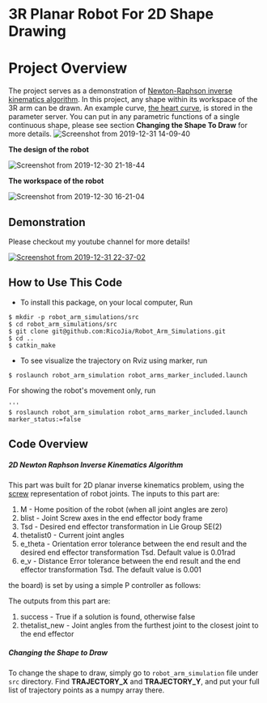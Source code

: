 # 3R Planar Robot For 2D Shape Drawing 
# Project Overview
The project serves as a demonstration of [Newton-Raphson inverse kinematics algorithm](https://en.wikipedia.org/wiki/Newton%27s_method). In this project, any shape within its workspace of the 3R arm can be drawn. An example curve, [the heart curve](http://mathworld.wolfram.com/HeartCurve.html), is stored in the parameter server. You can put in any parametric functions
of a single continuous shape, please see section **Changing the Shape To Draw** for more details.
![Screenshot from 2019-12-31 14-09-40](https://user-images.githubusercontent.com/39393023/71637676-7efe9800-2c0e-11ea-93e2-1d50e41b6b7a.png)


**The design of the robot**

![Screenshot from 2019-12-30 21-18-44](https://user-images.githubusercontent.com/39393023/71608911-0c2be900-2b4a-11ea-8b23-0e264bd6ae2c.png)


**The workspace of the robot**


![Screenshot from 2019-12-30 16-21-04](https://user-images.githubusercontent.com/39393023/71603023-952e2a80-2b20-11ea-8494-e804d4c4b106.png)


## Demonstration
Please checkout my youtube channel for more details!

[![Screenshot from 2019-12-31 22-37-02](https://user-images.githubusercontent.com/39393023/71638164-20411a80-2c1e-11ea-85ce-6b6454e343a2.png)](https://youtu.be/TwYZKQe96Wo)


## How to Use This Code
- To install this package, on your local computer, Run 
```
$ mkdir -p robot_arm_simulations/src
$ cd robot_arm_simulations/src
$ git clone git@github.com:RicoJia/Robot_Arm_Simulations.git
$ cd ..
$ catkin_make 
```
-  To see visualize the trajectory on Rviz using marker, run

```
$ roslaunch robot_arm_simulation robot_arms_marker_included.launch
```

For showing the robot's movement only, run
```
'''
$ roslaunch robot_arm_simulation robot_arms_marker_included.launch marker_status:=false
```


## Code Overview
##### 2D Newton Raphson Inverse Kinematics Algorithm

This part was built for 2D planar inverse kinematics problem, using the [screw](https://en.wikipedia.org/wiki/Screw_theory) representation of robot joints. 
The inputs to this part are:
1. M - Home position of the robot (when all joint angles are zero)
2. blist - Joint Screw axes in the end effector body frame
3. Tsd - Desired end effector transformation in Lie Group SE(2)
4. thetalist0 - Current joint angles
5. e_theta - Orientation error tolerance between the end result and the desired end effector transformation Tsd. Default value is 0.01rad
6. e_v - Distance Error tolerance between the end result and the end effector transformation Tsd. The default value is 0.001

 the board) is set by using a simple P controller as follows:

The outputs from this part are:
1. success - True if a solution is found, otherwise false
2. thetalist_new - Joint angles from the furthest joint to the closest joint to the end effector

##### Changing the Shape to Draw

To change the shape to draw, simply go to ```robot_arm_simulation``` file under
```src``` directory. Find **TRAJECTORY_X** and **TRAJECTORY_Y**, and put your full list of trajectory
points as a numpy array there. 
